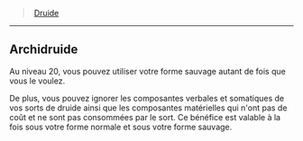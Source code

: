 ﻿---
!ClassFeatureItem
Id: druid_hd.md#archidruide
ParentLink: druid_hd.md#druide
Name: Archidruide
ParentName: Druide
NameLevel: 2
Attributes: {}
AttributesDictionary: >+
  {}

---
> [Druide](hd_druid.md)

---

## Archidruide

Au niveau 20, vous pouvez utiliser votre forme sauvage autant de fois que vous le voulez.

De plus, vous pouvez ignorer les composantes verbales et somatiques de vos sorts de druide ainsi que les composantes matérielles qui n'ont pas de coût et ne sont pas consommées par le sort. Ce bénéfice est valable à la fois sous votre forme normale et sous votre forme sauvage.

